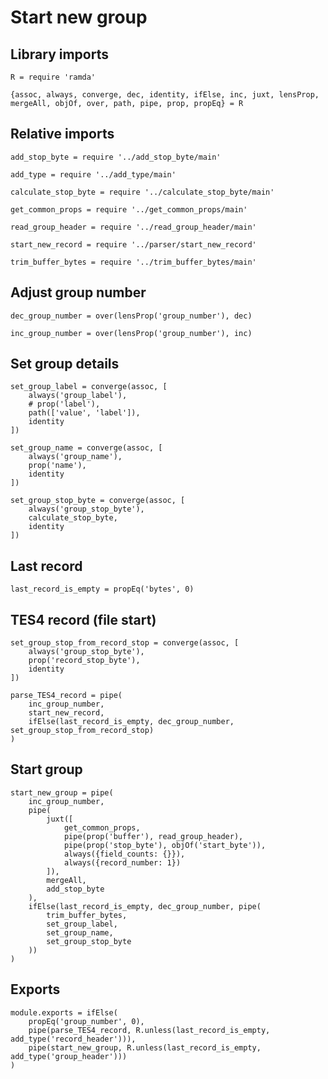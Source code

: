 # Start new group

## Library imports

	R = require 'ramda'

	{assoc, always, converge, dec, identity, ifElse, inc, juxt, lensProp, mergeAll, objOf, over, path, pipe, prop, propEq} = R


## Relative imports

	add_stop_byte = require '../add_stop_byte/main'

	add_type = require '../add_type/main'

	calculate_stop_byte = require '../calculate_stop_byte/main'

	get_common_props = require '../get_common_props/main'

	read_group_header = require '../read_group_header/main'

	start_new_record = require '../parser/start_new_record'

	trim_buffer_bytes = require '../trim_buffer_bytes/main'


## Adjust group number

	dec_group_number = over(lensProp('group_number'), dec)

	inc_group_number = over(lensProp('group_number'), inc)


## Set group details

	set_group_label = converge(assoc, [
		always('group_label'),
		# prop('label'),
		path(['value', 'label']),
		identity
	])

	set_group_name = converge(assoc, [
		always('group_name'),
		prop('name'),
		identity
	])

	set_group_stop_byte = converge(assoc, [
		always('group_stop_byte'),
		calculate_stop_byte,
		identity
	])


## Last record

	last_record_is_empty = propEq('bytes', 0)


## TES4 record (file start)

	set_group_stop_from_record_stop = converge(assoc, [
		always('group_stop_byte'),
		prop('record_stop_byte'),
		identity
	])

	parse_TES4_record = pipe(
		inc_group_number,
		start_new_record,
		ifElse(last_record_is_empty, dec_group_number, set_group_stop_from_record_stop)
	)


## Start group

	start_new_group = pipe(
		inc_group_number,
		pipe(
			juxt([
				get_common_props,
				pipe(prop('buffer'), read_group_header),
				pipe(prop('stop_byte'), objOf('start_byte')),
				always({field_counts: {}}),
				always({record_number: 1})
			]),
			mergeAll,
			add_stop_byte
		),
		ifElse(last_record_is_empty, dec_group_number, pipe(
			trim_buffer_bytes,
			set_group_label,
			set_group_name,
			set_group_stop_byte
		))
	)


## Exports

	module.exports = ifElse(
		propEq('group_number', 0),
		pipe(parse_TES4_record, R.unless(last_record_is_empty, add_type('record_header'))),
		pipe(start_new_group, R.unless(last_record_is_empty, add_type('group_header')))
	)
